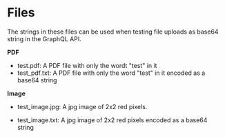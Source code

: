 # Files

The strings in these files can be used when testing file uploads as base64 string in the GraphQL API.

**PDF**

- test.pdf: A PDF file with only the wordt "test" in it
- test_pdf.txt: A PDF file with only the word "test" in it encoded as a base64 string

**Image**

* test_image.jpg: A jpg image of 2x2 red pixels.

* test_image.txt: A jpg image of 2x2 red pixels encoded as a base64 string
